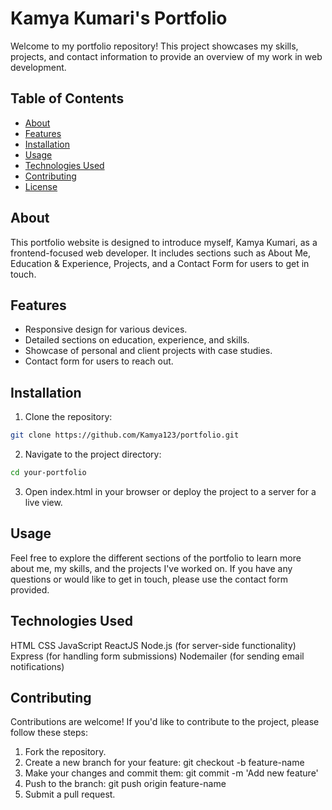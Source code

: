 # Kamya Kumari's Portfolio

Welcome to my portfolio repository! This project showcases my skills, projects, and contact information to provide an overview of my work in web development.

## Table of Contents

- [About](#about)
- [Features](#features)
- [Installation](#installation)
- [Usage](#usage)
- [Technologies Used](#technologies-used)
- [Contributing](#contributing)
- [License](#license)

## About

This portfolio website is designed to introduce myself, Kamya Kumari, as a frontend-focused web developer. It includes sections such as About Me, Education & Experience, Projects, and a Contact Form for users to get in touch.

## Features

- Responsive design for various devices.
- Detailed sections on education, experience, and skills.
- Showcase of personal and client projects with case studies.
- Contact form for users to reach out.

## Installation

1. Clone the repository:

```bash
git clone https://github.com/Kamya123/portfolio.git
```

2. Navigate to the project directory:

```bash
cd your-portfolio
```

3. Open index.html in your browser or deploy the project to a server for a live view.

## Usage
Feel free to explore the different sections of the portfolio to learn more about me, my skills, and the projects I've worked on. If you have any questions or would like to get in touch, please use the contact form provided.

## Technologies Used
HTML
CSS
JavaScript
ReactJS
Node.js (for server-side functionality)
Express (for handling form submissions)
Nodemailer (for sending email notifications)

## Contributing
Contributions are welcome! If you'd like to contribute to the project, please follow these steps:

1. Fork the repository.
2. Create a new branch for your feature: git checkout -b feature-name
3. Make your changes and commit them: git commit -m 'Add new feature'
4. Push to the branch: git push origin feature-name
5. Submit a pull request.
